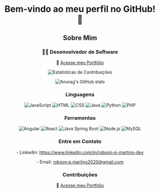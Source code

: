 <h1 align="center">Bem-vindo ao meu perfil no GitHub! 👋</h1>

<h2 align="center">Sobre Mim</h2>

<div align="center">
  <h3>👨‍💻 Desenvolvedor de Software</h3>
  <p align="center">
    🔗 <a href="https://project-portifolio-upgrade-2025.onrender.com/" target="_blank">Acesse meu Portfólio</a>
  </p>
  <!-- Certifique-se de substituir pelo caminho correto da imagem ou use outro serviço de hospedagem de imagem -->
  <!-- <img src="https://github.com/user-attachments/assets/cccd3267-b3cd-4882-8c70-d294f3c29dc9" alt="Minha Foto"> -->
</div>

<p align="center">
  <img src="https://github-readme-streak-stats.herokuapp.com/?user=RobsonPMartins&theme=dark&hide_border=true&fire=DD2727" alt="Estatísticas de Contribuições">
</p>

<p align="center">
  <img src="https://github-readme-stats.vercel.app/api?username=RobsonPMartins&theme=great-gatsby&show_icons=true" alt="Anurag's GitHub stats">
</p>

<h3 align="center">Linguagens</h3>
<p align="center">
  <img src="https://img.icons8.com/color/48/000000/javascript.png" alt="JavaScript">
  <img src="https://img.icons8.com/color/48/000000/html-5.png" alt="HTML">
  <img src="https://img.icons8.com/color/48/000000/css3.png" alt="CSS">
  <img src="https://img.icons8.com/color/48/000000/java-coffee-cup-logo--v1.png" alt="Java">
  <img src="https://img.icons8.com/color/48/000000/python.png" alt="Python">
  <img src="https://img.icons8.com/color/48/000000/php.png" alt="PHP">
  <!-- Adicione mais ícones conforme necessário -->
</p>

<h3 align="center">Ferramentas</h3>
<p align="center">
  <img src="https://img.icons8.com/color/48/000000/angularjs.png" alt="Angular">
  <img src="https://img.icons8.com/color/48/000000/react-native.png" alt="React">
  <img src="https://img.icons8.com/color/48/000000/spring-logo.png" alt="Java Spring Boot">
  <img src="https://img.icons8.com/color/48/000000/nodejs.png" alt="Node.js">
  <img src="https://img.icons8.com/color/48/000000/mysql.png" alt="MySQL">
</p>

<h3 align="center">Entre em Contato</h3>
<p align="center">
  - LinkedIn: <a href="https://www.linkedin.com/in/robson-p-martins-dev" target="_blank">https://www.linkedin.com/in/robson-p-martins-dev</a>
</p>
<p align="center">
  - Email: <a href="mailto:robson.p.martins2020@gmail.com">robson.p.martins2020@gmail.com</a>
</p>

<h3 align="center">Contribuições</h3>
<p align="center">
  🔗 <a href="https://project-portifolio-upgrade-2025.onrender.com/" target="_blank">Acesse meu Portfólio</a>
</p>
